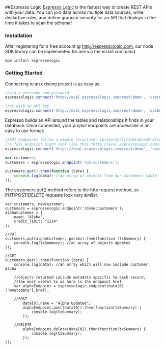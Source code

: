 ##Espresso Logic
[Espresso Logic](http://espressologic.com) is the fastest way to create REST APIs with your data. You can join data across multiple data sources, write declartive rules, and define granular security for an API that deploys in the time it takes to scan the schema!

### Installation
After registering for a free account @ http://espressologic.com, our node SDK library can be implemented for use via the install command

```
npm install espressologic
```

### Getting Started

Connecting to an existing project is as easy as:

```javascript
//via a username and password
espressologic.connect('http://eval.espressologic.com/rest/demo', 'username', 'password');

//or with an API key
espressologic.connect('http://eval.espressologic.com/rest/demo', 'apiKeyHere');
```

Espresso builds an API around the tables and relationships it finds in your database. Once connected, your project endpoints are accessible in an easy to use format:

```javascript
//API endpoints follow a simple structure: {projectUrl}/{databasePrefix}:{tableName}
//a full endpoint might look like this "http://eval.espressologic.com/rest/demo/db:table"
espressologic.connect('https://eval.espressologic.com/rest/demo', 'username', 'password');

var customers;
customers = espressologic.endpoint('/db:customers');

customers.get().then(function (data) {
	console.log(data); //an array of objects from our customers table
});
```

The customers.get() method refers to the http request method, so PUT/POST/DELETE requests look very similar.

```
var customers, newCustomer;
customers = espressologic.endpoint('/demo:customers');
alphaCustomer = {
    name: "Alpha",
    credit_limit: "1234"
};

//PUT
customers.put(alphaCustomer, params).then(function (txSummary) {
	console.log(txSummary); //an array of objects updated
});

//GET
customers.get().then(function (data) {
	console.log(data); //an array which will now include customer: Alpha
	
	//objects returned include metadata specific to each record,
	//the most useful to us here is the endpoint href
    var alphaEndpoint = espressologic.endpoint(data[0]['@metadata'].href);
	
	//POST
    	data[0].name = 'Alpha Updated';
    	alphaEndpoint.post(data[0]).then(function(txSummary) {
    	    console.log(txSummary);
	    });
	    
	//DELETE
    	alphaEndpoint.delete(data[0]).then(function(txSummary) {
    	    console.log(txSummary);
	    });
});
```